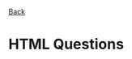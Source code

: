 [Back](https://github.com/coolinmc6/front-end-dev#front-end-development)
<a name="top"></a>
# HTML Questions


